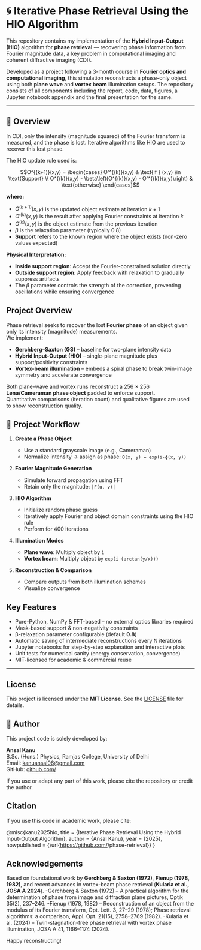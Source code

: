 # 🌀 Iterative Phase Retrieval Using the HIO Algorithm

This repository contains my implementation of the **Hybrid Input-Output (HIO)** algorithm for **phase retrieval** — recovering phase information from Fourier magnitude data, a key problem in computational imaging and coherent diffractive imaging (CDI).

Developed as a project following a 3-month course in **Fourier optics and computational imaging**, this simulation reconstructs a phase-only object using both **plane wave** and **vortex beam** illumination setups. The repository consists of all components including the report, code, data, figures, a Jupyter notebook appendix and the final presentation for the same.

---

## 🧠 Overview

In CDI, only the intensity (magnitude squared) of the Fourier transform is measured, and the phase is lost. Iterative algorithms like HIO are used to recover this lost phase.

The HIO update rule used is:

$$O^{(k+1)}(x,y) = \begin{cases} 
O'^{(k)}(x,y) & \text{if } (x,y) \in \text{Support} \\
O^{(k)}(x,y) - \beta\left(O^{(k)}(x,y) - O'^{(k)}(x,y)\right) & \text{otherwise}
\end{cases}$$

**where:**
- $O^{(k+1)}(x,y)$ is the updated object estimate at iteration $k+1$
- $O'^{(k)}(x,y)$ is the result after applying Fourier constraints at iteration $k$
- $O^{(k)}(x,y)$ is the object estimate from the previous iteration
- $\beta$ is the relaxation parameter (typically 0.8)
- **Support** refers to the known region where the object exists (non-zero values expected)

**Physical Interpretation:**
- **Inside support region**: Accept the Fourier-constrained solution directly
- **Outside support region**: Apply feedback with relaxation to gradually suppress artifacts
- The $\beta$ parameter controls the strength of the correction, preventing oscillations while ensuring convergence

  
## Project Overview
Phase retrieval seeks to recover the lost **Fourier phase** of an object given only its intensity (magnitude) measurements.  
We implement:

* **Gerchberg–Saxton (GS)** – baseline for two-plane intensity data  
* **Hybrid Input-Output (HIO)** – single-plane magnitude plus support/positivity constraints  
* **Vortex-beam illumination** – embeds a spiral phase to break twin-image symmetry and accelerate convergence  

Both plane-wave and vortex runs reconstruct a 256 × 256 **Lena/Cameraman phase object** padded to enforce support.  
Quantitative comparisons (iteration count) and qualitative figures are used to show reconstruction quality.


## 🧪 Project Workflow

1. **Create a Phase Object**  
   - Use a standard grayscale image (e.g., Cameraman)
   - Normalize intensity → assign as phase: `O(x, y) = exp(i·ϕ(x, y))`

2. **Fourier Magnitude Generation**  
   - Simulate forward propagation using FFT
   - Retain only the magnitude: `|F(u, v)|`

3. **HIO Algorithm**  
   - Initialize random phase guess  
   - Iteratively apply Fourier and object domain constraints using the HIO rule  
   - Perform for 400 iterations

4. **Illumination Modes**  
   - **Plane wave**: Multiply object by `1`  
   - **Vortex beam**: Multiply object by `exp(i (arctan(y/x)))`

5. **Reconstruction & Comparison**  
   - Compare outputs from both illumination schemes  
   - Visualize convergence


## Key Features
* Pure-Python, NumPy & FFT-based – no external optics libraries required  
* Mask-based support & non-negativity constraints  
* β-relaxation parameter configurable (default **0.8**)  
* Automatic saving of intermediate reconstructions every N iterations  
* Jupyter notebooks for step-by-step explanation and interactive plots  
* Unit tests for numerical sanity (energy conservation, convergence)  
* MIT-licensed for academic & commercial reuse

---

## License
This project is licensed under the **MIT License**.
See the [LICENSE](LICENSE) file for details.


## 👤 Author

This project code is solely developed by:

**Ansal Kanu**  
B.Sc. (Hons.) Physics, Ramjas College, University of Delhi  
Email: kanuansal06@gmail.com  
GitHub: [github.com/<your-username>](https://github.com/<your-username>)

If you use or adapt any part of this work, please cite the repository or credit the author.


## Citation
If you use this code in academic work, please cite:

@misc{kanu2025hio,
title = {Iterative Phase Retrieval Using the Hybrid Input-Output Algorithm},
author = {Ansal Kanu},
year = {2025},
howpublished = {\url{https://github.com/<Ansal06>/phase-retrieval}}
}


## Acknowledgements
Based on foundational work by **Gerchberg & Saxton (1972)**, **Fienup (1978, 1982)**, and recent advances in vortex-beam phase retrieval (**Kularia et al., JOSA A 2024**).
-Gerchberg & Saxton (1972) – A practical algorithm for the determination of phase from image and diffraction plane pictures, Optik 35(2), 237–246.
-Fienup (1978, 1982) – Reconstruction of an object from the modulus of its Fourier transform, Opt. Lett. 3, 27–29 (1978); Phase retrieval algorithms: a comparison, Appl. Opt. 21(15), 2758–2769 (1982).
-Kularia et al. (2024) – Twin-stagnation-free phase retrieval with vortex phase illumination, JOSA A 41, 1166–1174 (2024).
  
Happy reconstructing!
